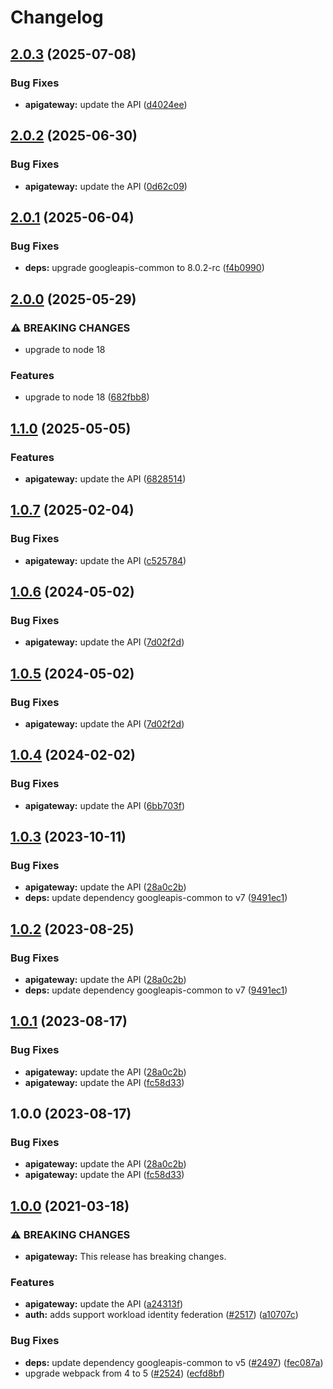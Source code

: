 # Changelog

## [2.0.3](https://github.com/googleapis/google-api-nodejs-client/compare/apigateway-v2.0.2...apigateway-v2.0.3) (2025-07-08)


### Bug Fixes

* **apigateway:** update the API ([d4024ee](https://github.com/googleapis/google-api-nodejs-client/commit/d4024eeb58ec43df1c85f445658582ae192cd45a))

## [2.0.2](https://github.com/googleapis/google-api-nodejs-client/compare/apigateway-v2.0.1...apigateway-v2.0.2) (2025-06-30)


### Bug Fixes

* **apigateway:** update the API ([0d62c09](https://github.com/googleapis/google-api-nodejs-client/commit/0d62c099478fafdf6bd191a6a399a509088e9046))

## [2.0.1](https://github.com/googleapis/google-api-nodejs-client/compare/apigateway-v2.0.0...apigateway-v2.0.1) (2025-06-04)


### Bug Fixes

* **deps:** upgrade googleapis-common to 8.0.2-rc ([f4b0990](https://github.com/googleapis/google-api-nodejs-client/commit/f4b099071040cfbcfe4a2e7d487d45ee93b369e0))

## [2.0.0](https://github.com/googleapis/google-api-nodejs-client/compare/apigateway-v1.1.0...apigateway-v2.0.0) (2025-05-29)


### ⚠ BREAKING CHANGES

* upgrade to node 18

### Features

* upgrade to node 18 ([682fbb8](https://github.com/googleapis/google-api-nodejs-client/commit/682fbb869189ae92b3e9a194d37d0548af0c1f92))

## [1.1.0](https://github.com/googleapis/google-api-nodejs-client/compare/apigateway-v1.0.7...apigateway-v1.1.0) (2025-05-05)


### Features

* **apigateway:** update the API ([6828514](https://github.com/googleapis/google-api-nodejs-client/commit/68285147673208872ed4426c00b06dc13ce39fb2))

## [1.0.7](https://github.com/googleapis/google-api-nodejs-client/compare/apigateway-v1.0.6...apigateway-v1.0.7) (2025-02-04)


### Bug Fixes

* **apigateway:** update the API ([c525784](https://github.com/googleapis/google-api-nodejs-client/commit/c52578415abb646a9633c875cfa12befa1dca407))

## [1.0.6](https://github.com/googleapis/google-api-nodejs-client/compare/apigateway-v1.0.5...apigateway-v1.0.6) (2024-05-02)


### Bug Fixes

* **apigateway:** update the API ([7d02f2d](https://github.com/googleapis/google-api-nodejs-client/commit/7d02f2dae2c63f6cf62de73fc1d3e1381f9f7ce1))

## [1.0.5](https://github.com/googleapis/google-api-nodejs-client/compare/apigateway-v1.0.4...apigateway-v1.0.5) (2024-05-02)


### Bug Fixes

* **apigateway:** update the API ([7d02f2d](https://github.com/googleapis/google-api-nodejs-client/commit/7d02f2dae2c63f6cf62de73fc1d3e1381f9f7ce1))

## [1.0.4](https://github.com/googleapis/google-api-nodejs-client/compare/apigateway-v1.0.3...apigateway-v1.0.4) (2024-02-02)


### Bug Fixes

* **apigateway:** update the API ([6bb703f](https://github.com/googleapis/google-api-nodejs-client/commit/6bb703fa399a2517879f76a859e3c0fc854d078e))

## [1.0.3](https://github.com/googleapis/google-api-nodejs-client/compare/apigateway-v1.0.2...apigateway-v1.0.3) (2023-10-11)


### Bug Fixes

* **apigateway:** update the API ([28a0c2b](https://github.com/googleapis/google-api-nodejs-client/commit/28a0c2b909400dc17f8ea45a68417e9557815af9))
* **deps:** update dependency googleapis-common to v7 ([9491ec1](https://github.com/googleapis/google-api-nodejs-client/commit/9491ec1cdc3c413e7d73edcfcd59cf5c28a7c855))

## [1.0.2](https://github.com/googleapis/google-api-nodejs-client/compare/apigateway-v1.0.1...apigateway-v1.0.2) (2023-08-25)


### Bug Fixes

* **apigateway:** update the API ([28a0c2b](https://github.com/googleapis/google-api-nodejs-client/commit/28a0c2b909400dc17f8ea45a68417e9557815af9))
* **deps:** update dependency googleapis-common to v7 ([9491ec1](https://github.com/googleapis/google-api-nodejs-client/commit/9491ec1cdc3c413e7d73edcfcd59cf5c28a7c855))

## [1.0.1](https://github.com/googleapis/google-api-nodejs-client/compare/apigateway-v1.0.0...apigateway-v1.0.1) (2023-08-17)


### Bug Fixes

* **apigateway:** update the API ([28a0c2b](https://github.com/googleapis/google-api-nodejs-client/commit/28a0c2b909400dc17f8ea45a68417e9557815af9))
* **apigateway:** update the API ([fc58d33](https://github.com/googleapis/google-api-nodejs-client/commit/fc58d331a68ba3f5e2a84717fa20bd426ad0e038))

## 1.0.0 (2023-08-17)


### Bug Fixes

* **apigateway:** update the API ([28a0c2b](https://github.com/googleapis/google-api-nodejs-client/commit/28a0c2b909400dc17f8ea45a68417e9557815af9))
* **apigateway:** update the API ([fc58d33](https://github.com/googleapis/google-api-nodejs-client/commit/fc58d331a68ba3f5e2a84717fa20bd426ad0e038))

## [1.0.0](https://www.github.com/googleapis/google-api-nodejs-client/compare/apigateway-v0.1.0...apigateway-v1.0.0) (2021-03-18)


### ⚠ BREAKING CHANGES

* **apigateway:** This release has breaking changes.

### Features

* **apigateway:** update the API ([a24313f](https://www.github.com/googleapis/google-api-nodejs-client/commit/a24313f029f3cd3bc2d17ffe11567343164e4556))
* **auth:** adds support workload identity federation ([#2517](https://www.github.com/googleapis/google-api-nodejs-client/issues/2517)) ([a10707c](https://www.github.com/googleapis/google-api-nodejs-client/commit/a10707c477759e7c9ef6360a2fe800856fb600c1))


### Bug Fixes

* **deps:** update dependency googleapis-common to v5 ([#2497](https://www.github.com/googleapis/google-api-nodejs-client/issues/2497)) ([fec087a](https://www.github.com/googleapis/google-api-nodejs-client/commit/fec087abcf3d994dd41c3ffa0a0c12b1f9f09dae))
* upgrade webpack from 4 to 5  ([#2524](https://www.github.com/googleapis/google-api-nodejs-client/issues/2524)) ([ecfd8bf](https://www.github.com/googleapis/google-api-nodejs-client/commit/ecfd8bfcd06e1beabff7ec9a8c4000222379eb8d))
